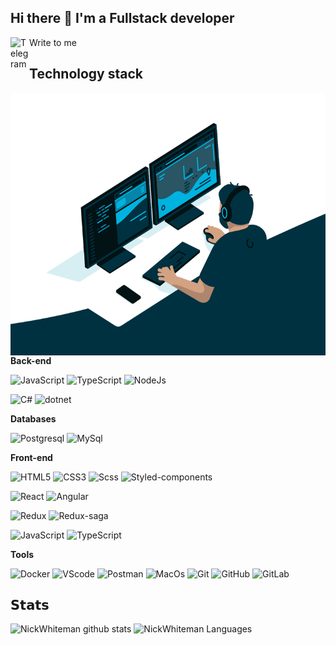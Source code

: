 ## Hi there 👋 I'm a Fullstack developer

<a href="https://t.me/nickWhiteman">
  <img align="left" alt="Telegram" width="30px" src="https://camo.githubusercontent.com/5c1975da7d9ab735ceb71c57b6c7e48ff3e08ca4/68747470733a2f2f6564656e742e6769746875622e696f2f537570657254696e7949636f6e732f696d616765732f7376672f74656c656772616d2e737667">
</a> Write to me


</br>

## Technology stack

<img align="right" alt="GIF" src="https://github.com/DJWOMS/DJWOMS/blob/main/code.gif?raw=true" width="600" height="420" />

**Back-end**

![JavaScript](https://img.shields.io/badge/-JavaScript-%ffffff?style=flat-square&logo=javascript&logoColor=fff&labelColor=%23F7DF1C&color=%23FFCE5A)
![TypeScript](https://img.shields.io/badge/-TypeScript-007ACC?style=flat-square&logo=typescript&logoColor=white)
![NodeJs](https://img.shields.io/badge/-NodeJS-007ACC?style=flat-square&logo=javascript&logoColor=white)

![С#](https://img.shields.io/badge/-%D0%A1Sharp-1d72b1?style=flat-square&logo=csharp)
![dotnet](https://img.shields.io/badge/-Asp.net-1d72b1?style=flat-square&logo=dotnet)



**Databases**

![Postgresql](https://img.shields.io/badge/-Postgresql-%232c3e50?style=flat-square&logo=Postgresql&logoColor=ffffff)
![MySql](https://img.shields.io/badge/-MySql-%232c3e50?style=flat-square&logo=mysql&logoColor=ffffff)

**Front-end**

![HTML5](https://img.shields.io/badge/-HTML5-%23E44D27?style=flat-square&logo=html5&logoColor=ffffff)
![CSS3](https://img.shields.io/badge/-CSS3-%231572B6?style=flat-square&logo=css3)
![Scss](https://img.shields.io/badge/-Scss-%231572B6?style=flat-square&logo=sass)
![Styled-components](https://img.shields.io/badge/-StyledComponents-%231572B6?style=flat-square&logo=styledcomponents)

![React](https://img.shields.io/badge/-React-black?style=flat-square&logo=React)
![Angular](https://img.shields.io/badge/-Angular-DD0031?style=flat-square&logo=angular&logoColor=whiter)

![Redux](https://img.shields.io/badge/-Redux-007ACC?style=flat-square&logo=redux&logoColor=white)
![Redux-saga](https://img.shields.io/badge/-ReduxSaga-007ACC?style=flat-square&logo=reduxsaga&logoColor=white)

![JavaScript](https://img.shields.io/badge/-JavaScript-%ffffff?style=flat-square&logo=javascript&logoColor=fff&labelColor=%23F7DF1C&color=%23FFCE5A)
![TypeScript](https://img.shields.io/badge/-TypeScript-007ACC?style=flat-square&logo=typescript&logoColor=white)

**Tools**

![Docker](https://img.shields.io/badge/-Docker-007ACC?style=flat-square&logo=docker&logoColor=white)
![VScode](https://img.shields.io/badge/-VScode-007ACC?style=flat-square&logo=visualstudio)
![Postman](https://img.shields.io/badge/Postman-007ACC?style=flat-square&logo=postman)
![MacOs](https://img.shields.io/badge/MacOs-black?style=flat-square&logo=apple)
![Git](https://img.shields.io/badge/-Git-black?style=flat-square&logo=git)
![GitHub](https://img.shields.io/badge/-GitHub-181717?style=flat-square&logo=github)
![GitLab](https://img.shields.io/badge/-GitLab-FCA121?style=flat-square&logo=gitlab)


## 𝗦𝘁𝗮𝘁𝘀

![NickWhiteman github stats](https://github-readme-stats.vercel.app/api?username=NickWhiteman&show_icons=true&theme=dracula&include_all_commits=true&count_private=true)
![NickWhiteman Languages](https://github-readme-stats.vercel.app/api/top-langs/?username=NickWhiteman&layout=compact&count_private=true&theme=gruvbox)

<!--
**NickWhiteman/NickWhiteman** is a ✨ _special_ ✨ repository because its `README.md` (this file) appears on your GitHub profile.
Here are some ideas to get you started:
- 🔭 I’m currently working on ...
- 🌱 I’m currently learning ...
- 👯 I’m looking to collaborate on ...
- 🤔 I’m looking for help with ...
- 💬 Ask me about ...
- 📫 How to reach me: ...
- 😄 Pronouns: ...
- ⚡ Fun fact: ...
-->
